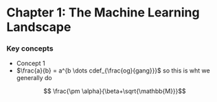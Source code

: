 # Chapter 1: The Machine Learning Landscape 

### Key concepts

- Concept 1
- $\frac{a}{b} = a^{b \dots cdef_{\frac{og}{gang}}}$ so this is wht we generally do 
```math
    \frac{\pm \alpha}{\beta+\sqrt{\mathbb{M}}}
```
 